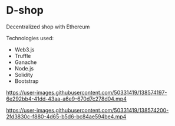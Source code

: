 # D-shop
Decentralized shop with Ethereum

Technologies used:
- Web3.js
- Truffle
- Ganache
- Node.js
- Solidity
- Bootstrap

https://user-images.githubusercontent.com/50331419/138574197-6e292bb4-41dd-43aa-a6e9-670d7c278d04.mp4

https://user-images.githubusercontent.com/50331419/138574200-2fd3830c-f880-4d65-b5d6-bc84ae594be4.mp4
